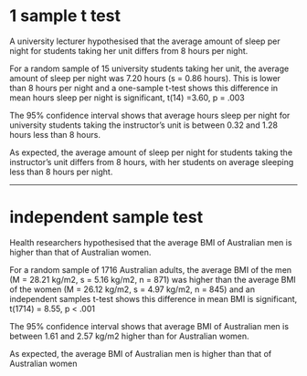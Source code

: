 # 1 sample t test

A university lecturer hypothesised that the average amount of sleep per night for students taking her unit differs from 8 hours per night. 

For a random sample of 15 university students taking her unit, the average amount of sleep per night was 7.20 hours (s = 0.86 hours).  This is lower than 8 hours per night and a one-sample t-test shows this difference in mean hours sleep per night is significant, t(14) =3.60, p = .003 

The 95% confidence interval shows that average hours sleep per night for university students taking the instructor’s unit is between 0.32 and 1.28 hours less than 8 hours. 

As expected, the average amount of sleep per night for students taking the instructor’s unit differs from 8 hours, with her students on average sleeping less than 8 hours per night.

---
# independent sample test

Health researchers hypothesised that the average BMI of Australian men is higher than that of Australian women.

For a random sample of 1716 Australian adults, the average BMI of the men (M = 28.21 kg/m2, s = 5.16 kg/m2, n = 871) was higher than the average BMI of the women (M = 26.12 kg/m2, s = 4.97 kg/m2, n = 845) and an independent samples t-test shows this difference in mean BMI is significant, t(1714) = 8.55, p < .001 

The 95% confidence interval shows that average BMI of Australian men is between 1.61 and 2.57 kg/m2 higher than for Australian women. 

As expected, the average BMI of Australian men is higher than that of Australian women